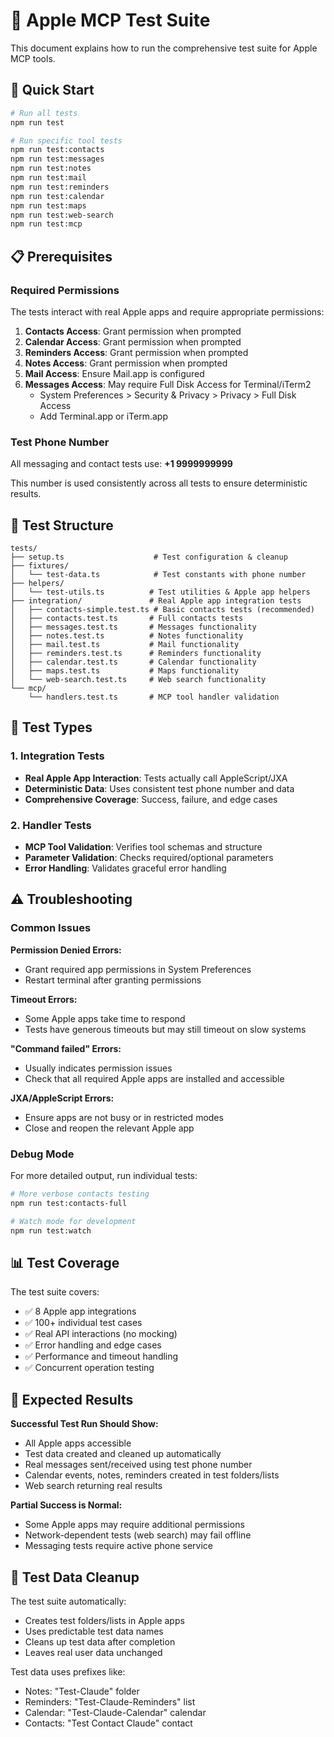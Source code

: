 # 🧪 Apple MCP Test Suite

This document explains how to run the comprehensive test suite for Apple MCP tools.

## 🚀 Quick Start

```bash
# Run all tests
npm run test

# Run specific tool tests
npm run test:contacts
npm run test:messages
npm run test:notes
npm run test:mail
npm run test:reminders
npm run test:calendar
npm run test:maps
npm run test:web-search
npm run test:mcp
```

## 📋 Prerequisites

### Required Permissions

The tests interact with real Apple apps and require appropriate permissions:

1. **Contacts Access**: Grant permission when prompted
2. **Calendar Access**: Grant permission when prompted
3. **Reminders Access**: Grant permission when prompted
4. **Notes Access**: Grant permission when prompted
5. **Mail Access**: Ensure Mail.app is configured
6. **Messages Access**: May require Full Disk Access for Terminal/iTerm2
   - System Preferences > Security & Privacy > Privacy > Full Disk Access
   - Add Terminal.app or iTerm.app

### Test Phone Number

All messaging and contact tests use: **+1 9999999999**

This number is used consistently across all tests to ensure deterministic results.

## 🧪 Test Structure

```
tests/
├── setup.ts                    # Test configuration & cleanup
├── fixtures/
│   └── test-data.ts            # Test constants with phone number
├── helpers/
│   └── test-utils.ts          # Test utilities & Apple app helpers
├── integration/               # Real Apple app integration tests
│   ├── contacts-simple.test.ts # Basic contacts tests (recommended)
│   ├── contacts.test.ts       # Full contacts tests
│   ├── messages.test.ts       # Messages functionality
│   ├── notes.test.ts          # Notes functionality
│   ├── mail.test.ts           # Mail functionality
│   ├── reminders.test.ts      # Reminders functionality
│   ├── calendar.test.ts       # Calendar functionality
│   ├── maps.test.ts           # Maps functionality
│   └── web-search.test.ts     # Web search functionality
└── mcp/
    └── handlers.test.ts       # MCP tool handler validation
```

## 🔧 Test Types

### 1. Integration Tests

- **Real Apple App Interaction**: Tests actually call AppleScript/JXA
- **Deterministic Data**: Uses consistent test phone number and data
- **Comprehensive Coverage**: Success, failure, and edge cases

### 2. Handler Tests

- **MCP Tool Validation**: Verifies tool schemas and structure
- **Parameter Validation**: Checks required/optional parameters
- **Error Handling**: Validates graceful error handling

## ⚠️ Troubleshooting

### Common Issues

**Permission Denied Errors:**

- Grant required app permissions in System Preferences
- Restart terminal after granting permissions

**Timeout Errors:**

- Some Apple apps take time to respond
- Tests have generous timeouts but may still timeout on slow systems

**"Command failed" Errors:**

- Usually indicates permission issues
- Check that all required Apple apps are installed and accessible

**JXA/AppleScript Errors:**

- Ensure apps are not busy or in restricted modes
- Close and reopen the relevant Apple app

### Debug Mode

For more detailed output, run individual tests:

```bash
# More verbose contacts testing
npm run test:contacts-full

# Watch mode for development
npm run test:watch
```

## 📊 Test Coverage

The test suite covers:

- ✅ 8 Apple app integrations
- ✅ 100+ individual test cases
- ✅ Real API interactions (no mocking)
- ✅ Error handling and edge cases
- ✅ Performance and timeout handling
- ✅ Concurrent operation testing

## 🎯 Expected Results

**Successful Test Run Should Show:**

- All Apple apps accessible
- Test data created and cleaned up automatically
- Real messages sent/received using test phone number
- Calendar events, notes, reminders created in test folders/lists
- Web search returning real results

**Partial Success is Normal:**

- Some Apple apps may require additional permissions
- Network-dependent tests (web search) may fail offline
- Messaging tests require active phone service

## 🧹 Test Data Cleanup

The test suite automatically:

- Creates test folders/lists in Apple apps
- Uses predictable test data names
- Cleans up test data after completion
- Leaves real user data unchanged

Test data uses prefixes like:

- Notes: "Test-Claude" folder
- Reminders: "Test-Claude-Reminders" list
- Calendar: "Test-Claude-Calendar" calendar
- Contacts: "Test Contact Claude" contact
